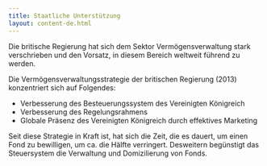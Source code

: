 ```yaml
---
title: Staatliche Unterstützung
layout: content-de.html
---
```


Die britische Regierung hat sich dem Sektor Vermögensverwaltung stark verschrieben und den Vorsatz, in diesem Bereich weltweit führend zu werden.

Die Vermögensverwaltungsstrategie der britischen Regierung (2013) konzentriert sich auf Folgendes:

- Verbesserung des Besteuerungssystem des Vereinigten Königreich
- Verbesserung des Regelungsrahmens
- Globale Präsenz des Vereinigten Königreich durch effektives Marketing

Seit diese Strategie in Kraft ist, hat sich die Zeit, die es dauert, um einen Fond zu bewilligen, um ca. die Hälfte verringert. Desweitern begünstigt das Steuersystem die Verwaltung und Domizilierung von Fonds. 
